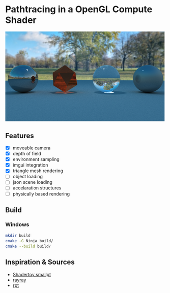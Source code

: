 # Pathtracing in a OpenGL Compute Shader

![Demo render](renders/demo.png)

## Features

-   [x] moveable camera
-   [x] depth of field
-   [x] environment sampling
-   [x] imgui integration
-   [x] triangle mesh rendering
-   [ ] object loading
-   [ ] json scene loading
-   [ ] accelaration structures 
-   [ ] physically based rendering

## Build

### Windows

```bash
mkdir build
cmake -G Ninja build/
cmake --build build/
```

## Inspiration & Sources

-   [Shadertoy smallpt](https://www.shadertoy.com/view/4sfGDB)
-   [rayray](https://www.mattkeeter.com/projects/rayray/)
-   [rpt](https://github.com/ekzhang/rpt)
